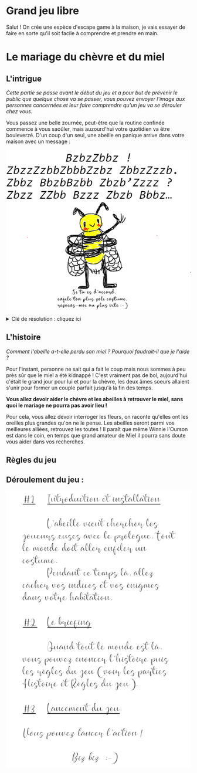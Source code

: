 # Grand jeu libre
Salut ! On crée une espèce d'escape game à la maison, je vais essayer de faire en sorte qu'il soit facile à comprendre et prendre en main.

# Le mariage du chèvre et du miel

## L'intrigue 

*Cette partie se passe avant le début du jeu et a pour but de prévenir le public que quelque chose va se passer, vous pouvez envoyer l'image aux personnes concernées et leur faire comprendre qu'un jeu va se dérouler chez vous.*

Vous passez une belle zournée, peut-être que la routine confinée commence à vous saoûler, mais auzourd'hui votre quotidien va être bouleverzé.
D'un coup d'un seul, une abeille en panique arrive dans votre maison avec un message :

![](./img/prologue.png)

<details>
  <summary>Clé de résolution : cliquez ici</summary>
  
  ![](./img/clé_résolution1.png)
  
</details>


## L'histoire

*Comment l'abeille a-t-elle perdu son miel ? Pourquoi faudrait-il que je l'aide ?*

Pour l'instant, personne ne sait qui a fait le coup mais nous sommes à peu près sûr que le miel a été kidnappé ! C'est vraiment pas de bol, aujourd'hui c'était le grand jour pour lui et pour la chèvre, les deux âmes soeurs allaient s'unir pour former un couple parfait jusqu'à la fin des temps. 

**Vous allez devoir aider le chèvre et les abeilles à retrouver le miel, sans quoi le mariage ne pourra pas avoir lieu !**

Pour cela, vous allez devoir interroger les fleurs, on raconte qu'elles ont les oreilles plus grandes qu'on ne le pense. Les abeilles seront parmi vos meilleures alliées, retrouvez les toutes ! Il paraît que même Winnie l'Ourson est dans le coin, en temps que grand amateur de Miel il pourra sans doute vous aider dans vos recherches.

## Règles du jeu


## Déroulement du jeu :

![](./img/déroulé.png)
